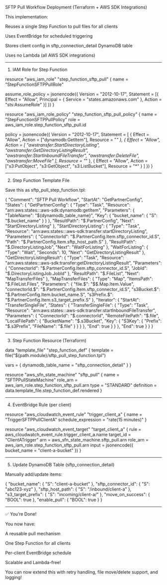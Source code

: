 SFTP Pull Workflow Deployment (Terraform + AWS SDK Integrations)

This implementation:

Reuses a single Step Function to pull files for all clients

Uses EventBridge for scheduled triggering

Stores client config in sftp_connection_detail DynamoDB table

Uses no Lambda (all AWS SDK integrations)



---

1. IAM Role for Step Function

resource "aws_iam_role" "step_function_sftp_pull" {
  name = "StepFunctionSFTPPullRole"

  assume_role_policy = jsonencode({
    Version = "2012-10-17",
    Statement = [{
      Effect = "Allow",
      Principal = {
        Service = "states.amazonaws.com"
      },
      Action = "sts:AssumeRole"
    }]
  })
}

resource "aws_iam_role_policy" "step_function_sftp_pull_policy" {
  name = "StepFunctionSFTPPullPolicy"
  role = aws_iam_role.step_function_sftp_pull.id

  policy = jsonencode({
    Version = "2012-10-17",
    Statement = [
      {
        Effect = "Allow",
        Action = ["dynamodb:GetItem"],
        Resource = "*"
      },
      {
        Effect = "Allow",
        Action = [
          "awstransfer:StartDirectoryListing",
          "awstransfer:GetDirectoryListingResult",
          "awstransfer:StartInboundFileTransfer",
          "awstransfer:DeleteFile",
          "awstransfer:MoveFile"
        ],
        Resource = "*"
      },
      {
        Effect = "Allow",
        Action = ["s3:PutObject", "s3:GetObject", "s3:ListBucket"],
        Resource = "*"
      }
    ]
  })
}


---

2. Step Function Template File

Save this as sftp_pull_step_function.tpl:

{
  "Comment": "SFTP Pull Workflow",
  "StartAt": "GetPartnerConfig",
  "States": {
    "GetPartnerConfig": {
      "Type": "Task",
      "Resource": "arn:aws:states:::aws-sdk:dynamodb:getItem",
      "Parameters": {
        "TableName": "${dynamodb_table_name}",
        "Key": {
          "bucket_name": {
            "S": "$.bucket_name"
          }
        }
      },
      "ResultPath": "$.PartnerConfig",
      "Next": "StartDirectoryListing"
    },
    "StartDirectoryListing": {
      "Type": "Task",
      "Resource": "arn:aws:states:::aws-sdk:transfer:startDirectoryListing",
      "Parameters": {
        "ConnectorId": "$.PartnerConfig.Item.sftp_connector_id.S",
        "Path": "$.PartnerConfig.Item.sftp_host_path.S"
      },
      "ResultPath": "$.DirectoryListingJob",
      "Next": "WaitForListing"
    },
    "WaitForListing": {
      "Type": "Wait",
      "Seconds": 10,
      "Next": "GetDirectoryListingResult"
    },
    "GetDirectoryListingResult": {
      "Type": "Task",
      "Resource": "arn:aws:states:::aws-sdk:transfer:getDirectoryListingResult",
      "Parameters": {
        "ConnectorId": "$.PartnerConfig.Item.sftp_connector_id.S",
        "JobId": "$.DirectoryListingJob.JobId"
      },
      "ResultPath": "$.FileList",
      "Next": "MapTransferFiles"
    },
    "MapTransferFiles": {
      "Type": "Map",
      "ItemsPath": "$.FileList.Files",
      "Parameters": {
        "file.$": "$$.Map.Item.Value",
        "connectorId.$": "$.PartnerConfig.Item.sftp_connector_id.S",
        "s3Bucket.$": "$.PartnerConfig.Item.bucket_name.S",
        "s3Prefix.$": "$.PartnerConfig.Item.s3_target_prefix.S"
      },
      "Iterator": {
        "StartAt": "TransferSingleFile",
        "States": {
          "TransferSingleFile": {
            "Type": "Task",
            "Resource": "arn:aws:states:::aws-sdk:transfer:startInboundFileTransfer",
            "Parameters": {
              "ConnectorId": "$.connectorId",
              "RemoteFilePath": "$.file",
              "LocalFilePath": {
                "BucketName": "$.s3Bucket",
                "Key": {
                  "S3Key": {
                    "Prefix": "$.s3Prefix",
                    "FileName": "$.file"
                  }
                }
              }
            },
            "End": true
          }
        }
      },
      "End": true
    }
  }
}


---

3. Step Function Resource (Terraform)

data "template_file" "step_function_def" {
  template = file("${path.module}/sftp_pull_step_function.tpl")

  vars = {
    dynamodb_table_name = "sftp_connection_detail"
  }
}

resource "aws_sfn_state_machine" "sftp_pull" {
  name     = "SFTPPullStateMachine"
  role_arn = aws_iam_role.step_function_sftp_pull.arn
  type     = "STANDARD"
  definition = data.template_file.step_function_def.rendered
}


---

4. EventBridge Rule (per client)

resource "aws_cloudwatch_event_rule" "trigger_client_a" {
  name                = "TriggerSFTPPullClientA"
  schedule_expression = "rate(15 minutes)"
}

resource "aws_cloudwatch_event_target" "target_client_a" {
  rule      = aws_cloudwatch_event_rule.trigger_client_a.name
  target_id = "ClientATrigger"
  arn       = aws_sfn_state_machine.sftp_pull.arn
  role_arn  = aws_iam_role.step_function_sftp_pull.arn
  input     = jsonencode({ bucket_name = "client-a-bucket" })
}


---

5. Update DynamoDB Table (sftp_connection_detail)

Manually add/update items:

{
  "bucket_name": { "S": "client-a-bucket" },
  "sftp_connector_id": { "S": "abc123-xyz" },
  "sftp_host_path": { "S": "/inbound/client-a" },
  "s3_target_prefix": { "S": "incoming/client-a/" },
  "move_on_success": { "BOOL": true },
  "enable_pull": { "BOOL": true }
}


---

✅ You’re Done!

You now have:

A reusable pull mechanism

One Step Function for all clients

Per-client EventBridge schedule

Scalable and Lambda-free!


You can now extend this with retry handling, file move/delete support, and logging!

